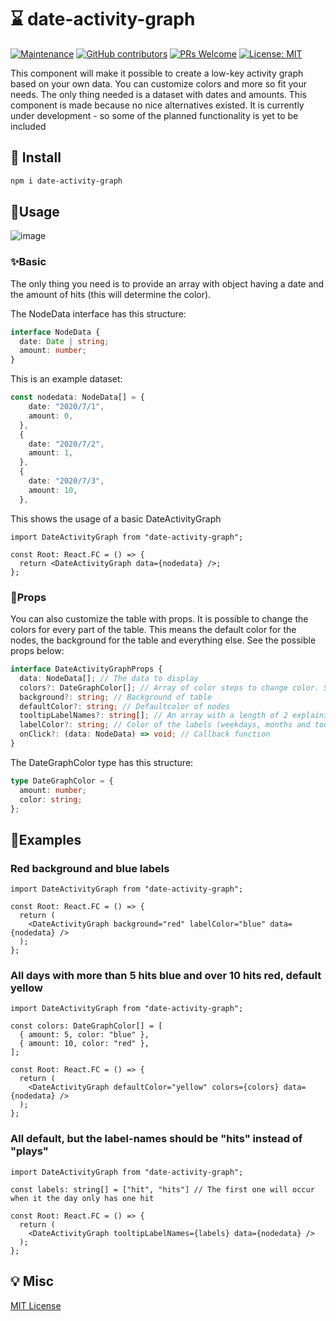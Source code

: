 # ⌛ date-activity-graph

[![Maintenance](https://img.shields.io/badge/Maintained%3F-yes-green.svg)](https://GitHub.com/AngstBoksen/JuanitaMusic/graphs/commit-activity)
[![GitHub contributors](https://img.shields.io/github/contributors/Angstboksen/date-activity-graph.svg)](https://GitHub.com/Angstboksen/date-activity-graph/graphs/contributors/)
[![PRs Welcome](https://img.shields.io/badge/PRs-welcome-brightgreen.svg?style=flat-square)](https://github.com/Angstboksen/date-activity-graph/pulls)
[![License: MIT](https://img.shields.io/badge/License-MIT-yellow.svg)](./LICENSE)

This component will make it possible to create a low-key activity graph based on your own data. You can customize colors and more so fit your needs. The only thing needed is a dataset with dates and amounts. This component is made because no nice alternatives existed. It is currently under development - so some of the planned functionality is yet to be included

## 📰 Install

```bash
npm i date-activity-graph
```

## 💎Usage

![image](https://user-images.githubusercontent.com/41127847/118047027-74175400-b37a-11eb-848d-65a0e954b90c.png)


### ✨Basic

The only thing you need is to provide an array with object having a date and the amount of hits (this will determine the color).

The NodeData interface has this structure:

```ts
interface NodeData {
  date: Date | string;
  amount: number;
}
```

This is an example dataset:

```ts
const nodedata: NodeData[] = {
    date: "2020/7/1",
    amount: 0,
  },
  {
    date: "2020/7/2",
    amount: 1,
  },
  {
    date: "2020/7/3",
    amount: 10,
  },
```

This shows the usage of a basic DateActivityGraph

```tsx
import DateActivityGraph from "date-activity-graph";

const Root: React.FC = () => {
  return <DateActivityGraph data={nodedata} />;
};
```

### 🎐Props

You can also customize the table with props. It is possible to change the colors for every part of the table. This means the default color for the nodes, the background for the table and everything else. See the possible props below:

```ts
interface DateActivityGraphProps {
  data: NodeData[]; // The data to display
  colors?: DateGraphColor[]; // Array of color steps to change color. See below for example
  background?: string; // Background of table
  defaultColor?: string; // Defaultcolor of nodes
  tooltipLabelNames?: string[]; // An array with a length of 2 explaining what to call the hits (default: ["play", "plays"]).
  labelColor?: string; // Color of the labels (weekdays, months and tooltip)
  onClick?: (data: NodeData) => void; // Callback function
}
```

The DateGraphColor type has this structure:
```ts
type DateGraphColor = {
  amount: number;
  color: string;
};
```

## 🎈Examples

### Red background and blue labels

```tsx
import DateActivityGraph from "date-activity-graph";

const Root: React.FC = () => {
  return (
    <DateActivityGraph background="red" labelColor="blue" data={nodedata} />
  );
};
```

### All days with more than 5 hits blue and over 10 hits red, default yellow

```tsx
import DateActivityGraph from "date-activity-graph";

const colors: DateGraphColor[] = [
  { amount: 5, color: "blue" },
  { amount: 10, color: "red" },
];

const Root: React.FC = () => {
  return (
    <DateActivityGraph defaultColor="yellow" colors={colors} data={nodedata} />
  );
};
```

### All default, but the label-names should be "hits" instead of "plays"

```tsx
import DateActivityGraph from "date-activity-graph";

const labels: string[] = ["hit", "hits"] // The first one will occur when it the day only has one hit

const Root: React.FC = () => {
  return (
    <DateActivityGraph tooltipLabelNames={labels} data={nodedata} />
  );
};
```

## 💡 Misc

[MIT License](./LICENSE)

